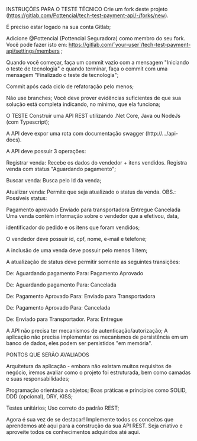 INSTRUÇÕES PARA O TESTE TÉCNICO
Crie um fork deste projeto (https://gitlab.com/Pottencial/tech-test-payment-api/-/forks/new).

É preciso estar logado na sua conta Gitlab;

Adicione @Pottencial (Pottencial Seguradora) como membro do seu fork. Você pode fazer isto em:
https://gitlab.com/`your-user`/tech-test-payment-api/settings/members ;

Quando você começar, faça um commit vazio com a mensagem "Iniciando o teste de tecnologia" e quando terminar, 
faça o commit com uma mensagem "Finalizado o teste de tecnologia";

Commit após cada ciclo de refatoração pelo menos;

Não use branches; Você deve prover evidências suficientes de que sua solução está completa indicando, no mínimo, que ela funciona;


O TESTE
Construir uma API REST utilizando .Net Core, Java ou NodeJs (com Typescript);

A API deve expor uma rota com documentação swagger (http://.../api-docs).

A API deve possuir 3 operações:

Registrar venda: Recebe os dados do vendedor + itens vendidos. Registra venda com status "Aguardando pagamento";

Buscar venda: Busca pelo Id da venda;

Atualizar venda: Permite que seja atualizado o status da venda.
OBS.: Possíveis status: 

Pagamento aprovado	Enviado para transportadora	Entregue	Cancelada Uma venda contém 
informação sobre o vendedor que a efetivou, data, 

identificador do pedido e os itens que foram vendidos;

O vendedor deve possuir id, cpf, nome, e-mail e telefone;

A inclusão de uma venda deve possuir pelo menos 1 item;

A atualização de status deve permitir somente as seguintes transições:

De: Aguardando pagamento  Para: Pagamento Aprovado

De: Aguardando pagamento   Para: Cancelada

De: Pagamento Aprovado    Para: Enviado para Transportadora

De: Pagamento Aprovado   Para: Cancelada

De: Enviado para Transportador. Para: Entregue

A API não precisa ter mecanismos de autenticação/autorização;
A aplicação não precisa implementar os mecanismos de persistência em um banco de dados, eles podem ser persistidos "em memória".

PONTOS QUE SERÃO AVALIADOS

Arquitetura da aplicação - embora não existam muitos requisitos de negócio, iremos avaliar como o projeto foi estruturada,
bem como camadas e suas responsabilidades;

Programação orientada a objetos;
Boas práticas e princípios como SOLID, DDD (opcional), DRY, KISS;

Testes unitários;
Uso correto do padrão REST;

Agora é sua vez de se destacar! Implemente todos os conceitos que aprendemos até aqui para a construção da sua API REST.
Seja criativo e aproveite todos os conhecimentos adquiridos até aqui. 
